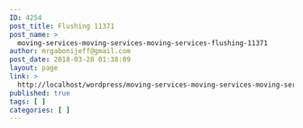 ```yaml
---
ID: 4254
post_title: Flushing 11371
post_name: >
  moving-services-moving-services-moving-services-flushing-11371
author: mrgabonijeff@gmail.com
post_date: 2018-03-28 01:38:09
layout: page
link: >
  http://localhost/wordpress/moving-services-moving-services-moving-services-flushing-11371/
published: true
tags: [ ]
categories: [ ]
---
```


